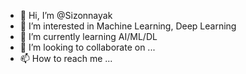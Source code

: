- 👋 Hi, I’m @Sizonnayak
- 👀 I’m interested in Machine Learning, Deep Learning
- 🌱 I’m currently learning AI/ML/DL
- 💞️ I’m looking to collaborate on ...
- 📫 How to reach me ...

<!---
Sizonnayak/Sizonnayak is a ✨ special ✨ repository because its `README.md` (this file) appears on your GitHub profile.
You can click the Preview link to take a look at your changes.
--->
